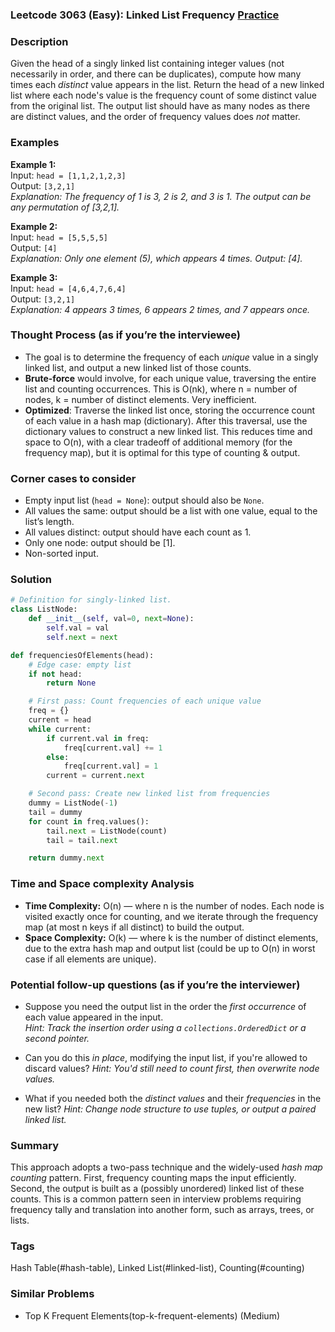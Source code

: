 ### Leetcode 3063 (Easy): Linked List Frequency [Practice](https://leetcode.com/problems/linked-list-frequency)

### Description  
Given the head of a singly linked list containing integer values (not necessarily in order, and there can be duplicates), compute how many times each *distinct* value appears in the list. Return the head of a new linked list where each node's value is the frequency count of some distinct value from the original list. The output list should have as many nodes as there are distinct values, and the order of frequency values does *not* matter.

### Examples  

**Example 1:**  
Input: `head = [1,1,2,1,2,3]`  
Output: `[3,2,1]`  
*Explanation: The frequency of 1 is 3, 2 is 2, and 3 is 1. The output can be any permutation of [3,2,1].*

**Example 2:**  
Input: `head = [5,5,5,5]`  
Output: `[4]`  
*Explanation: Only one element (5), which appears 4 times. Output: [4].*

**Example 3:**  
Input: `head = [4,6,4,7,6,4]`  
Output: `[3,2,1]`  
*Explanation: 4 appears 3 times, 6 appears 2 times, and 7 appears once.*

### Thought Process (as if you’re the interviewee)  
- The goal is to determine the frequency of each *unique* value in a singly linked list, and output a new linked list of those counts.
- **Brute-force** would involve, for each unique value, traversing the entire list and counting occurrences. This is O(nk), where n = number of nodes, k = number of distinct elements. Very inefficient.
- **Optimized**: Traverse the linked list once, storing the occurrence count of each value in a hash map (dictionary). After this traversal, use the dictionary values to construct a new linked list. This reduces time and space to O(n), with a clear tradeoff of additional memory (for the frequency map), but it is optimal for this type of counting & output.

### Corner cases to consider  
- Empty input list (`head = None`): output should also be `None`.
- All values the same: output should be a list with one value, equal to the list’s length.
- All values distinct: output should have each count as 1.
- Only one node: output should be [1].
- Non-sorted input.

### Solution

```python
# Definition for singly-linked list.
class ListNode:
    def __init__(self, val=0, next=None):
        self.val = val
        self.next = next

def frequenciesOfElements(head):
    # Edge case: empty list
    if not head:
        return None

    # First pass: Count frequencies of each unique value
    freq = {}
    current = head
    while current:
        if current.val in freq:
            freq[current.val] += 1
        else:
            freq[current.val] = 1
        current = current.next

    # Second pass: Create new linked list from frequencies
    dummy = ListNode(-1)
    tail = dummy
    for count in freq.values():
        tail.next = ListNode(count)
        tail = tail.next

    return dummy.next
```

### Time and Space complexity Analysis  

- **Time Complexity:** O(n) — where n is the number of nodes. Each node is visited exactly once for counting, and we iterate through the frequency map (at most n keys if all distinct) to build the output.
- **Space Complexity:** O(k) — where k is the number of distinct elements, due to the extra hash map and output list (could be up to O(n) in worst case if all elements are unique).

### Potential follow-up questions (as if you’re the interviewer)  

- Suppose you need the output list in the order the *first occurrence* of each value appeared in the input.  
  *Hint: Track the insertion order using a `collections.OrderedDict` or a second pointer.*

- Can you do this *in place*, modifying the input list, if you're allowed to discard values?
  *Hint: You'd still need to count first, then overwrite node values.*

- What if you needed both the *distinct values* and their *frequencies* in the new list?
  *Hint: Change node structure to use tuples, or output a paired linked list.*

### Summary
This approach adopts a two-pass technique and the widely-used *hash map counting* pattern. First, frequency counting maps the input efficiently. Second, the output is built as a (possibly unordered) linked list of these counts. This is a common pattern seen in interview problems requiring frequency tally and translation into another form, such as arrays, trees, or lists.

### Tags
Hash Table(#hash-table), Linked List(#linked-list), Counting(#counting)

### Similar Problems
- Top K Frequent Elements(top-k-frequent-elements) (Medium)